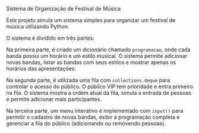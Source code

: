 Sistema de Organização de Festival de Música

Este projeto simula um sistema simples para organizar um festival de música utilizando Python.

O sistema é dividido em três partes:

Na primeira parte, é criado um dicionário chamado `programacao`, onde cada banda possui um horário e um estilo musical. O sistema permite adicionar novas bandas, listar as bandas com seus estilos e mostrar apenas os horários das apresentações.

Na segunda parte, é utilizada uma fila com `collections.deque` para controlar o acesso do público. O público VIP tem prioridade e entra primeiro na fila. O sistema mostra a ordem atual da fila, simula a entrada de pessoas e permite adicionar mais participantes.

Na terceira parte, um menu interativo é implementado com `input()` para permitir o cadastro de novas bandas, exibir a programação completa e gerenciar a fila do público (adicionando ou removendo pessoas).
